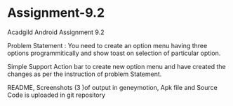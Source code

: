 # Assignment-9.2
Acadgild Android Assignment 9.2

Problem Statement : You need to create an option menu having three options programmitically and show toast on selection of particular option.

Simple Support Action bar to create new option menu and have created the changes as per the instruction of problem Statement. 

README, Screenshots (3 )of output in geneymotion, Apk file and Source Code is uploaded in git repository
